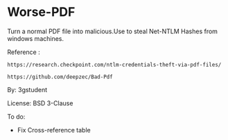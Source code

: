 # Worse-PDF
Turn a normal PDF file into malicious.Use to steal Net-NTLM Hashes from windows machines.

Reference :

    https://research.checkpoint.com/ntlm-credentials-theft-via-pdf-files/
    
    https://github.com/deepzec/Bad-Pdf

By: 3gstudent

License: BSD 3-Clause

To do:

- Fix Cross-reference table
